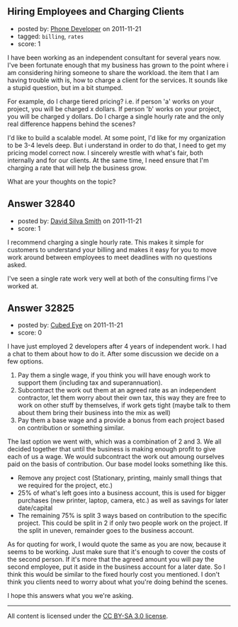 ## Hiring Employees and Charging Clients

- posted by: [Phone Developer](https://stackexchange.com/users/-1/14551-phone-developer) on 2011-11-21
- tagged: `billing`, `rates`
- score: 1

I have been working as an independent consultant for several years now. I've been fortunate enough that my business has grown to the point where i am considering hiring someone to share the workload. the item that I am having trouble with is, how to charge a client for the services. It sounds like a stupid question, but im a bit stumped.

For example, do I charge tiered pricing? i.e. if person 'a' works on your project, you will be charged x dollars. If person 'b' works on your project, you will be charged y dollars. Do I charge a single hourly rate and the only real difference happens behind the scenes?

I'd like to build a scalable model. At some point, I'd like for my organization to be 3-4 levels deep. But i understand in order to do that, I need to get my pricing model correct now. I sincerely wrestle with what's fair, both internally and for our clients. At the same time, I need ensure that I'm charging a rate that will help the business grow.

What are your thoughts on the topic?


## Answer 32840

- posted by: [David Silva Smith](https://stackexchange.com/users/-1/6292-david-silva-smith) on 2011-11-21
- score: 1

I recommend charging a single hourly rate. This makes it simple for customers to understand your billing and makes it easy for you to move work around between employees to meet deadlines with no questions asked.

I've seen a single rate work very well at both of the consulting firms I've worked at.


## Answer 32825

- posted by: [Cubed Eye](https://stackexchange.com/users/-1/14558-cubed-eye) on 2011-11-21
- score: 0

I have just employed 2 developers after 4 years of independent work. I had a chat to them about how to do it. After some discussion we decide on a few options.

 1. Pay them a single wage, if you think you will have enough work to support them (including tax and superannuation).
 2. Subcontract the work out them at an agreed rate as an independent contractor, let them worry about their own tax, this way they are free to work on other stuff by themselves, if work gets tight (maybe talk to them about them bring their business into the mix as well)
 3. Pay them a base wage and a provide a bonus from each project based on contribution or something similar.

The last option we went with, which was a combination of 2 and 3. We all decided together that until the business is making enough profit to give each of us a wage. We would subcontract the work out amoung ourselves paid on the basis of contribution. Our base model looks something like this.

 - Remove any project cost (Stationary, printing, mainly small things
   that we required for the project, etc.) 
 - 25% of what's left goes into a business account, this is used for bigger purchases (new printer, laptop, camera, etc.) as well as savings for later date/capital
 - The remaining 75% is split 3 ways based on contribution to the specific project. This could be split in 2 if only two people work on the project. If the split in uneven, remainder goes to the business account.


As for quoting for work, I would quote the same as you are now, because it seems to be working. Just make sure that it's enough to cover the costs of the second person. If it's more that the agreed amount you will pay the second employee, put it aside in the business account for a later date. So I think this would be similar to the fixed hourly cost you mentioned. I don't think you clients need to worry about what you're doing behind the scenes.

I hope this answers what you we're asking.





---

All content is licensed under the [CC BY-SA 3.0 license](https://creativecommons.org/licenses/by-sa/3.0/).
